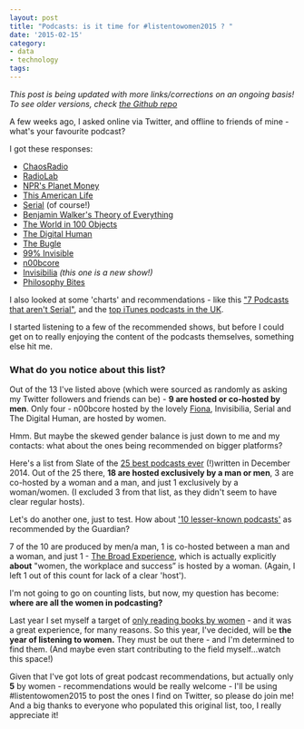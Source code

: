```yaml
---
layout: post
title: "Podcasts: is it time for #listentowomen2015 ? "
date: '2015-02-15'
category:
- data
- technology
tags:
---
```


*This post is being updated with more links/corrections on an ongoing basis! To see older versions, check [the Github repo](https://github.com/zararah/zararah.github.io)*

A few weeks ago, I asked online via Twitter, and offline to friends of mine - what's your favourite podcast? 

I got these responses: 

<!--more-->

* [ChaosRadio](http://chaosradio.ccc.de/podcasts.html)
* [RadioLab](http://www.radiolab.org/)
* [NPR's Planet Money](http://www.npr.org/blogs/money/)
* [This American Life](http://www.thisamericanlife.org/)
* [Serial](http://serialpodcast.org/) (of course!)
* [Benjamin Walker's Theory of Everything](http://toe.prx.org/)
* [The World in 100 Objects](http://www.bbc.co.uk/podcasts/series/ahow/all)
* [The Digital Human](http://www.bbc.co.uk/podcasts/series/dh)
* [The Bugle](http://thebuglepodcast.com/)
* [99% Invisible](http://99percentinvisible.org/)
* [n00bcore](http://n00bcore.de/)
* [Invisibilia](http://www.npr.org/programs/invisibilia/) *(this one is a new show!)*
* [Philosophy Bites](http://www.philosophybites.com/) 

I also looked at some 'charts' and recommendations - like this ["7 Podcasts that aren't Serial"](http://www.vox.com/2014/12/21/7430313/podcast-recommendations-reviews), and the [top iTunes podcasts in the UK](http://www.itunescharts.net/uk/charts/podcasts/2015/02/14).

I started listening to a few of the recommended shows, but before I could get on to really enjoying the content of the podcasts themselves, something else hit me.

### What do you notice about this list? 

Out of the 13 I've listed above (which were sourced as randomly as asking my Twitter followers and friends can be) - **9 are hosted or co-hosted by men**. Only four - n00bcore hosted by the lovely [Fiona](https://arduina.github.io/arduina.net/), Invisibilia, Serial and The Digital Human, are hosted by women. 

Hmm. But maybe the skewed gender balance is just down to me and my contacts: what about the ones being recommended on bigger platforms?

Here's a list from Slate of the [25 best podcasts ever](http://www.slate.com/articles/arts/ten_years_in_your_ears/2014/12/best_podcast_episodes_ever_the_25_best_from_serial_to_the_ricky_gervais.html) (!)written in December 2014. Out of the 25 there, **18 are hosted exclusively by a man or men**, 3 are co-hosted by a woman and a man, and just 1 exclusively by a woman/women. (I excluded 3 from that list, as they didn't seem to have clear regular hosts).

Let's do another one, just to test. How about ['10 lesser-known podcasts'](http://www.theguardian.com/culture/gallery/2014/jan/18/10-best-lesser-known-podcasts-miranda-sawyer) as recommended by the Guardian? 

7 of the 10 are produced by men/a man, 1 is co-hosted between a man and a woman, and just 1 - [The Broad Experience](http://www.thebroadexperience.com/), which is actually explicitly **about** "women, the workplace and success” is hosted by a woman. (Again, I left 1 out of this count for lack of a clear 'host').

I'm not going to go on counting lists, but now, my question has become: **where are all the women in podcasting?**

Last year I set myself a target of [only reading books by women](http://zararah.net/blog/2014/12/26/50-books-2014/) - and it was a great experience, for many reasons. So this year, I've decided, will be **the year of listening to women.** They must be out there - and I'm determined to find them. (And maybe even start contributing to the field myself...watch this space!)

Given that I've got lots of great podcast recommendations, but actually only **5** by women - recommendations would be really welcome - I'll be using #listentowomen2015 to post the ones I find on Twitter, so please do join me! And a big thanks to everyone who populated this original list, too, I really appreciate it! 

